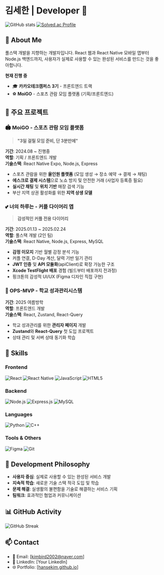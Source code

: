 # 김세한 | Developer 🚀

![GitHub stats](https://github-readme-stats.vercel.app/api?username=HanseKim&show_icons=true&theme=radical)
[![Solved.ac Profile](http://mazassumnida.wtf/api/v2/generate_badge?boj=sehankim)](https://solved.ac/sehankim/)

## 🚀 About Me
풀스택 개발을 지향하는 개발자입니다. React 웹과 React Native 모바일 앱부터 Node.js 백엔드까지, 
사용자가 실제로 사용할 수 있는 완성된 서비스를 만드는 것을 좋아합니다.


**현재 진행 중**
- 🎓 **카카오테크캠퍼스 3기** - 프론트엔드 트랙
- ⚽ **MoiGO** - 스포츠 관람 모임 플랫폼 (기획/프론트엔드)

## 💼 주요 프로젝트

### 🏟️ MoiGO - 스포츠 관람 모임 플랫폼
> **"3일 걸릴 모임 준비, 단 3분만에"**

**기간**: 2024.08 ~ 진행중  
**역할**: 기획 / 프론트엔드 개발  
**기술스택**: React Native Expo, Node.js, Express

- 스포츠 관람을 위한 **올인원 플랫폼** (모임 생성 → 장소 예약 → 결제 → 채팅)
- **에스크로 결제 시스템**으로 노쇼 방지 및 안전한 거래 (사업자 등록증 필요)
- **실시간 채팅** 및 **위치 기반** 매장 검색 기능
- 부산 지역 상권 활성화를 위한 **지역 상생 모델**

### 💕 너의 하루는 - 커플 다이어리 앱
> **감성적인 커플 전용 다이어리**

**기간**: 2025.01.13 ~ 2025.02.24  
**역할**: 풀스택 개발 (2인 팀)  
**기술스택**: React Native, Node.js, Express, MySQL

- **감정 이모지** 기반 월별 감정 분석 기능
- 커플 연결, D-Day 계산, 달력 기반 일기 관리
- **JWT 인증** 및 **API 모듈화**(apiClient)로 확장 가능한 구조
- **Xcode TestFlight 배포** 경험 (빌드부터 배포까지 전과정)
- 핑크톤의 감성적 UI/UX (Figma 디자인 직접 구현)

### 🎯 OPS-MVP - 학교 성과관리시스템
**기간**: 2025 여름방학  
**역할**: 프론트엔드 개발  
**기술스택**: React, Zustand, React-Query

- 학교 성과관리를 위한 **관리자 페이지** 개발
- **Zustand**와 **React-Query** 첫 도입 프로젝트
- 상태 관리 및 서버 상태 동기화 학습

## 💪 Skills

### Frontend
![React](https://img.shields.io/badge/React-20232A?style=for-the-badge&logo=react&logoColor=61DAFB)
![React Native](https://img.shields.io/badge/React_Native-20232A?style=for-the-badge&logo=react&logoColor=61DAFB)
![JavaScript](https://img.shields.io/badge/JavaScript-F7DF1E?style=for-the-badge&logo=javascript&logoColor=black)
![HTML5](https://img.shields.io/badge/HTML5-E34F26?style=for-the-badge&logo=html5&logoColor=white)

### Backend
![Node.js](https://img.shields.io/badge/Node.js-43853D?style=for-the-badge&logo=node.js&logoColor=white)
![Express.js](https://img.shields.io/badge/Express.js-404D59?style=for-the-badge)
![MySQL](https://img.shields.io/badge/MySQL-00000F?style=for-the-badge&logo=mysql&logoColor=white)

### Languages
![Python](https://img.shields.io/badge/Python-3776AB?style=for-the-badge&logo=python&logoColor=white)
![C++](https://img.shields.io/badge/C%2B%2B-00599C?style=for-the-badge&logo=c%2B%2B&logoColor=white)

### Tools & Others
![Figma](https://img.shields.io/badge/Figma-F24E1E?style=for-the-badge&logo=figma&logoColor=white)
![Git](https://img.shields.io/badge/Git-F05032?style=for-the-badge&logo=git&logoColor=white)

## 🎯 Development Philosophy
- **사용자 중심**: 실제로 사용할 수 있는 완성된 서비스 개발
- **지속적 학습**: 새로운 기술 스택 적극 도입 및 학습
- **문제 해결**: 실생활의 불편함을 기술로 해결하는 서비스 기획
- **팀워크**: 효과적인 협업과 커뮤니케이션

## 📊 GitHub Activity
![GitHub Streak](https://github-readme-streak-stats.herokuapp.com/?user=HanseKim&theme=dark)

## 📫 Contact
- 📧 Email: [kimbird2002@naver.com]
- 💼 LinkedIn: [Your LinkedIn]
- 🌐 Portfolio: [[hansekim.github.io](https://hansekim.github.io/)]

